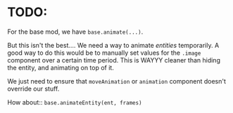 

# TODO:


For the base mod, we have `base.animate(...)`.

But this isn't the best....
We need a way to animate *entities* temporarily.
A good way to do this would be to manually set values for the `.image` 
component over a certain time period.
This is WAYYY cleaner than hiding the entity, and animating on top of it.

We just need to ensure that `moveAnimation` or `animation` component doesn't
override our stuff.

How about::
`base.animateEntity(ent, frames)`


